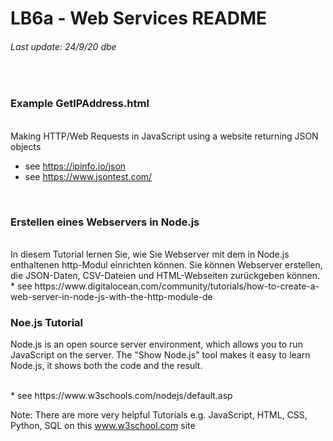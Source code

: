 # LB6a - Web Services README
###### Last update: 24/9/20 dbe
</br>

### Example GetIPAddress.html
</br>
Making HTTP/Web Requests in JavaScript using a website returning JSON objects  

* see https://ipinfo.io/json  
* see https://www.jsontest.com/  
</br>

### Erstellen eines Webservers in Node.js
</br>
In diesem Tutorial lernen Sie, wie Sie Webserver mit dem in Node.js enthaltenen http-Modul einrichten können. 
Sie können Webserver erstellen, die JSON-Daten, CSV-Dateien und HTML-Webseiten zurückgeben können.
* see https://www.digitalocean.com/community/tutorials/how-to-create-a-web-server-in-node-js-with-the-http-module-de

### Noe.js Tutorial
Node.js is an open source server environment, which allows you to run JavaScript on the server.
The "Show Node.js" tool makes it easy to learn Node.js, it shows both the code and the result.

</br>
* see https://www.w3schools.com/nodejs/default.asp

Note: There are more very helpful Tutorials e.g. JavaScript, HTML, CSS, Python, SQL on this www.w3school.com site

